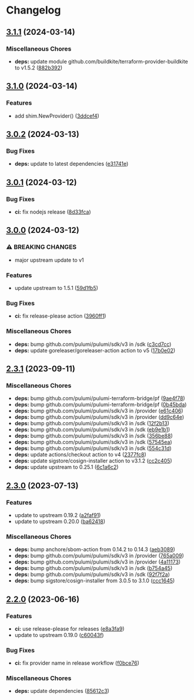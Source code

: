 # Changelog

## [3.1.1](https://github.com/pulumiverse/pulumi-buildkite/compare/v3.1.0...v3.1.1) (2024-03-14)


### Miscellaneous Chores

* **deps:** update module github.com/buildkite/terraform-provider-buildkite to v1.5.2 ([882b392](https://github.com/pulumiverse/pulumi-buildkite/commit/882b39285ac6f95c2a902e9cae3237a1aa7fd8f1))

## [3.1.0](https://github.com/pulumiverse/pulumi-buildkite/compare/v3.0.2...v3.1.0) (2024-03-14)


### Features

* add shim.NewProvider() ([3ddcef4](https://github.com/pulumiverse/pulumi-buildkite/commit/3ddcef49f3cce1feba4db5c4ec20ed473a93dde8))

## [3.0.2](https://github.com/pulumiverse/pulumi-buildkite/compare/v3.0.1...v3.0.2) (2024-03-13)


### Bug Fixes

* **deps:** update to latest dependencies ([e31741e](https://github.com/pulumiverse/pulumi-buildkite/commit/e31741e57d582d308d20b9c12a03d22f51b620d7))

## [3.0.1](https://github.com/pulumiverse/pulumi-buildkite/compare/v3.0.0...v3.0.1) (2024-03-12)


### Bug Fixes

* **ci:** fix nodejs release ([8d33fca](https://github.com/pulumiverse/pulumi-buildkite/commit/8d33fca5bc3edc88515326072af951fa772a70e5))

## [3.0.0](https://github.com/pulumiverse/pulumi-buildkite/compare/v2.3.1...v3.0.0) (2024-03-12)


### ⚠ BREAKING CHANGES

* major upstream update to v1

### Features

* update upstream to 1.5.1 ([59d1fb5](https://github.com/pulumiverse/pulumi-buildkite/commit/59d1fb5427446452fcb6123e51861b252a10d685))


### Bug Fixes

* **ci:** fix release-please action ([3960ff1](https://github.com/pulumiverse/pulumi-buildkite/commit/3960ff1b9fb01deb71bac066cc1ad7139b372722))


### Miscellaneous Chores

* **deps:** bump github.com/pulumi/pulumi/sdk/v3 in /sdk ([c3cd7cc](https://github.com/pulumiverse/pulumi-buildkite/commit/c3cd7cc214e71d6d5b7ab38555a2050b785b8dde))
* **deps:** update goreleaser/goreleaser-action action to v5 ([17b0e02](https://github.com/pulumiverse/pulumi-buildkite/commit/17b0e027263d0fcf0749054cf5417f77264c33c2))

## [2.3.1](https://github.com/pulumiverse/pulumi-buildkite/compare/v2.3.0...v2.3.1) (2023-09-11)


### Miscellaneous Chores

* **deps:** bump github.com/pulumi/pulumi-terraform-bridge/pf ([9ae4f78](https://github.com/pulumiverse/pulumi-buildkite/commit/9ae4f788455e322c26b8c9cd419fa28655126254))
* **deps:** bump github.com/pulumi/pulumi-terraform-bridge/pf ([0b45bda](https://github.com/pulumiverse/pulumi-buildkite/commit/0b45bdaf090ab07fd5bbc0ada3275fa674df855b))
* **deps:** bump github.com/pulumi/pulumi/sdk/v3 in /provider ([e61c406](https://github.com/pulumiverse/pulumi-buildkite/commit/e61c406cbbc6746eecaa68ca2040fc4be028102d))
* **deps:** bump github.com/pulumi/pulumi/sdk/v3 in /provider ([dd9c64e](https://github.com/pulumiverse/pulumi-buildkite/commit/dd9c64e057109b09e2a48f75aaa90d358f683475))
* **deps:** bump github.com/pulumi/pulumi/sdk/v3 in /sdk ([12f2b13](https://github.com/pulumiverse/pulumi-buildkite/commit/12f2b1374e908a2da3c6c3be2ae37462fbeac2eb))
* **deps:** bump github.com/pulumi/pulumi/sdk/v3 in /sdk ([eb9e1b1](https://github.com/pulumiverse/pulumi-buildkite/commit/eb9e1b150d4158466f2f058976641f483c376db8))
* **deps:** bump github.com/pulumi/pulumi/sdk/v3 in /sdk ([356be88](https://github.com/pulumiverse/pulumi-buildkite/commit/356be88c684173637183eadd16b050d5179877d4))
* **deps:** bump github.com/pulumi/pulumi/sdk/v3 in /sdk ([57545ea](https://github.com/pulumiverse/pulumi-buildkite/commit/57545ea5e2f63d317594d379e90ecd073d009945))
* **deps:** bump github.com/pulumi/pulumi/sdk/v3 in /sdk ([554c31d](https://github.com/pulumiverse/pulumi-buildkite/commit/554c31dec7a0afe7e257608a5327e45ba284e8fa))
* **deps:** update actions/checkout action to v4 ([2377fc8](https://github.com/pulumiverse/pulumi-buildkite/commit/2377fc8f8d1db06b953afced5faa3602971abd3d))
* **deps:** update sigstore/cosign-installer action to v3.1.2 ([cc2c405](https://github.com/pulumiverse/pulumi-buildkite/commit/cc2c405d3cff47f1708f8d2768f887f967b3e1f0))
* **deps:** update upstream to 0.25.1 ([6c1a6c2](https://github.com/pulumiverse/pulumi-buildkite/commit/6c1a6c205b1fb1b2d7479865885a601253a231ce))

## [2.3.0](https://github.com/pulumiverse/pulumi-buildkite/compare/v2.2.0...v2.3.0) (2023-07-13)


### Features

* update to upstream 0.19.2 ([a2faf91](https://github.com/pulumiverse/pulumi-buildkite/commit/a2faf91139a0bdfc98f640c909fe1acaf0b1a885))
* update to upstream 0.20.0 ([ba62418](https://github.com/pulumiverse/pulumi-buildkite/commit/ba6241863c6c20b360e10711d75f8beebeac6e25))


### Miscellaneous Chores

* **deps:** bump anchore/sbom-action from 0.14.2 to 0.14.3 ([aeb3089](https://github.com/pulumiverse/pulumi-buildkite/commit/aeb30894a0c962a6fd9f093b413900de270b3591))
* **deps:** bump github.com/pulumi/pulumi/sdk/v3 in /provider ([765a009](https://github.com/pulumiverse/pulumi-buildkite/commit/765a0098ab07d6043cdd78c8090499a0c9648c16))
* **deps:** bump github.com/pulumi/pulumi/sdk/v3 in /provider ([4a11173](https://github.com/pulumiverse/pulumi-buildkite/commit/4a11173f626929fab0ef7782cf2f9d9fd870cead))
* **deps:** bump github.com/pulumi/pulumi/sdk/v3 in /sdk ([b754a45](https://github.com/pulumiverse/pulumi-buildkite/commit/b754a4538f988fa533f3e5078f43f491ddcdd810))
* **deps:** bump github.com/pulumi/pulumi/sdk/v3 in /sdk ([92f7f2a](https://github.com/pulumiverse/pulumi-buildkite/commit/92f7f2abceb4bf0065fe25611fa126c69a8fdc95))
* **deps:** bump sigstore/cosign-installer from 3.0.5 to 3.1.0 ([ccc1645](https://github.com/pulumiverse/pulumi-buildkite/commit/ccc164554054bc72721f931332d3291813fb8c15))

## [2.2.0](https://github.com/pulumiverse/pulumi-buildkite/compare/v2.1.1...v2.2.0) (2023-06-16)


### Features

* **ci:** use release-please for releases ([e8a3fa9](https://github.com/pulumiverse/pulumi-buildkite/commit/e8a3fa9505c7dc0f5dba1206ef64c36a4ff779a7))
* update to upstream 0.19.0 ([c60043f](https://github.com/pulumiverse/pulumi-buildkite/commit/c60043fd3eaaa8530a4fa706a13664987cab56c3))


### Bug Fixes

* **ci:** fix provider name in release workflow ([f0bce76](https://github.com/pulumiverse/pulumi-buildkite/commit/f0bce7639726b38c56178565c4debb7ab9c2cd01))


### Miscellaneous Chores

* **deps:** update dependencies ([85612c3](https://github.com/pulumiverse/pulumi-buildkite/commit/85612c39d8b087621fe7e2ec3b5f6b0bc35606a0))
